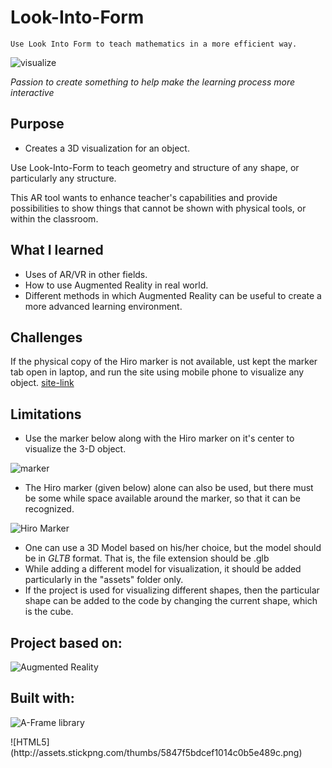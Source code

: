 # Look-Into-Form
`Use Look Into Form to teach mathematics in a more efficient way.`

![visualize](https://encrypted-tbn0.gstatic.com/images?q=tbn:ANd9GcRC2AJAAW0Pl5A5inonQVaMlKpgna_yTtOLkA&usqp=CAU)

*Passion to create something to help make the learning process more interactive*

## Purpose
* Creates a 3D visualization for an object.

Use Look-Into-Form to teach geometry and structure of any shape, or particularly any structure.

This AR tool wants to enhance teacher's capabilities and provide possibilities to show things that cannot be shown with physical tools, or within the classroom.

## What I learned
* Uses of AR/VR in other fields.
* How to use Augmented Reality in real world.
* Different methods in which Augmented Reality can be useful to create a more advanced learning environment.

## Challenges
If the physical copy of the Hiro marker is not available, ust kept the marker tab open in laptop, and run the site using mobile phone to visualize any object.
[site-link](https://fearless-modern-jujube.glitch.me/)

## Limitations
* Use the marker below along with the Hiro marker on it's center to visualize the 3-D object.

![marker](""C:/Users/HY/Downloads/multi-pattern-template-abcdgf.png"")

* The Hiro marker (given below) alone can also be used, but there must be some while space available around the marker, so that it can be recognized.

![Hiro Marker](https://i.stack.imgur.com/5cahN.png)

* One can use a 3D Model based on his/her choice, but the model should be in *GLTB* format. That is, the file extension should be .glb
* While adding a different model for visualization, it should be added particularly in the "assets" folder only.
* If the project is used for visualizing different shapes, then the particular shape can be added to the code by changing the current shape, which is the cube.


## Project based on:
![Augmented Reality](https://image.flaticon.com/icons/png/512/2036/2036327.png)


## Built with:
![A-Frame library](https://upload.wikimedia.org/wikipedia/commons/9/92/A-Frame_logo.png)
<p>
![HTML5](http://assets.stickpng.com/thumbs/5847f5bdcef1014c0b5e489c.png)